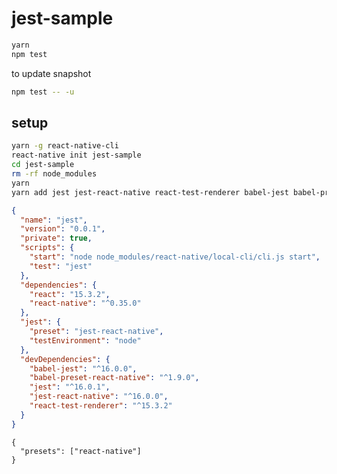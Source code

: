 jest-sample
===========

```sh
yarn
npm test
```

to update snapshot

```sh
npm test -- -u
```

setup
-----

```sh
yarn -g react-native-cli
react-native init jest-sample
cd jest-sample
rm -rf node_modules
yarn
yarn add jest jest-react-native react-test-renderer babel-jest babel-preset-react-native --dev
```

```json:package.json
{
  "name": "jest",
  "version": "0.0.1",
  "private": true,
  "scripts": {
    "start": "node node_modules/react-native/local-cli/cli.js start",
    "test": "jest"
  },
  "dependencies": {
    "react": "15.3.2",
    "react-native": "^0.35.0"
  },
  "jest": {
    "preset": "jest-react-native",
    "testEnvironment": "node"
  },
  "devDependencies": {
    "babel-jest": "^16.0.0",
    "babel-preset-react-native": "^1.9.0",
    "jest": "^16.0.1",
    "jest-react-native": "^16.0.0",
    "react-test-renderer": "^15.3.2"
  }
}
```

```conf:.babelrc
{
  "presets": ["react-native"]
}
```
